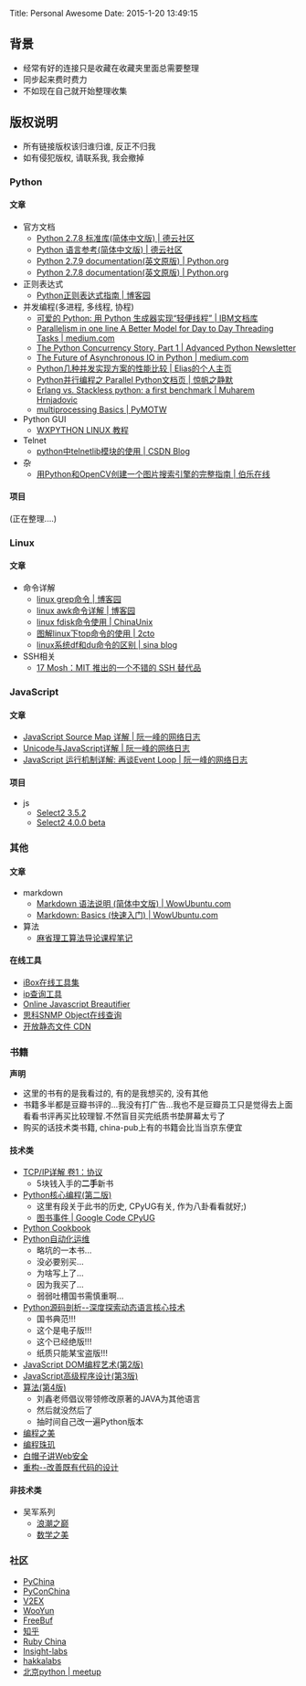 Title: Personal Awesome
Date: 2015-1-20 13:49:15

## 背景
- 经常有好的连接只是收藏在收藏夹里面总需要整理
- 同步起来费时费力
- 不如现在自己就开始整理收集

## 版权说明
- 所有链接版权该归谁归谁, 反正不归我
- 如有侵犯版权, 请联系我, 我会撤掉

### Python

#### 文章
- 官方文档
    + [Python 2.7.8 标准库(简体中文版) | 德云社区](http://www.digitser.net/python/2.7.8/zh-CN/library/index.html)
    + [Python 语言参考(简体中文版) | 德云社区](http://www.digitser.net/python/2.7.8/zh-CN/reference/index.html#reference-index)
    + [Python 2.7.9 documentation(英文原版) | Python.org](https://docs.python.org/2/)
    + [Python 2.7.8 documentation(英文原版) | Python.org](https://docs.python.org/release/2.7.8/)
- 正则表达式
    + [Python正则表达式指南 | 博客园](http://www.cnblogs.com/huxi/archive/2010/07/04/1771073.html)
- 并发编程(多进程, 多线程, 协程)
    + [可爱的 Python: 用 Python 生成器实现“轻便线程” | IBM文档库](http://www.ibm.com/developerworks/cn/linux/sdk/python/charm-25/index.html)
    + [Parallelism in one line A Better Model for Day to Day Threading Tasks | medium.com](https://medium.com/@thechriskiehl/parallelism-in-one-line-40e9b2b36148)
    + [The Python Concurrency Story, Part 1 | Advanced Python Newsletter](http://migrateup.com/python-concurrency-story-pt1/)
    + [The Future of Asynchronous IO in Python | medium.com](https://medium.com/@paulcolomiets/the-future-of-asynchronous-io-in-python-ce200536d847)
    + [Python几种并发实现方案的性能比较 | Elias的个人主页](http://www.elias.cn/Python/PyConcurrency?from=Develop.PyConcurrency)
    + [Python并行编程之 Parallel Python文档页 | 惊帆之静默](http://gashero.yeax.com/?p=24)
    + [Erlang vs. Stackless python: a first benchmark | Muharem Hrnjadovic](http://muharem.wordpress.com/2007/07/31/erlang-vs-stackless-python-a-first-benchmark/)
    + [multiprocessing Basics | PyMOTW ](http://pymotw.com/2/multiprocessing/basics.html)
- Python GUI
    + [WXPYTHON LINUX 教程](http://wxpython.cn/)
- Telnet
    + [python中telnetlib模块的使用 | CSDN Blog](http://blog.csdn.net/five3/article/details/8099997)
- 杂
    + [用Python和OpenCV创建一个图片搜索引擎的完整指南 | 伯乐在线](http://python.jobbole.com/80860/)

#### 项目
(正在整理....)

### Linux
#### 文章
- 命令详解
    + [linux grep命令 | 博客园](http://www.cnblogs.com/end/archive/2012/02/21/2360965.html)
    + [linux awk命令详解 | 博客园](http://www.cnblogs.com/ggjucheng/archive/2013/01/13/2858470.html)
    + [linux fdisk命令使用 | ChinaUnix](http://blog.chinaunix.net/uid-23929712-id-2650378.html)
    + [图解linux下top命令的使用 | 2cto](http://www.2cto.com/os/201209/157960.html)
    + [linux系统df和du命令的区别 | sina blog](http://blog.sina.com.cn/s/blog_45b28bfb010138od.html)
- SSH相关
    + [
17
Mosh：MIT 推出的一个不错的 SSH 替代品](http://top.jobbole.com/11310/)

### JavaScript
#### 文章
+ [JavaScript Source Map 详解 | 阮一峰的网络日志](http://www.ruanyifeng.com/blog/2013/01/javascript_source_map.html)
+ [Unicode与JavaScript详解 | 阮一峰的网络日志](http://www.ruanyifeng.com/blog/2014/12/unicode.html)
+ [JavaScript 运行机制详解: 再谈Event Loop | 阮一峰的网络日志](http://www.ruanyifeng.com/blog/2014/10/event-loop.html)

#### 项目
- js
   + [Select2 3.5.2](http://select2.github.io/select2/)
   + [Select2 4.0.0 beta](https://select2.github.io/)

### 其他
#### 文章
- markdown
    + [Markdown 语法说明 (简体中文版) | WowUbuntu.com](http://wowubuntu.com/markdown/)
    + [Markdown: Basics (快速入门) | WowUbuntu.com](http://wowubuntu.com/markdown/basic.html)
- 算法
    + [麻省理工算法导论课程笔记](http://ocw.mit.edu/courses/electrical-engineering-and-computer-science/6-006-introduction-to-algorithms-spring-2008/lecture-notes/)

#### 在线工具
- [iBox在线工具集](http://tool.lu/c/developer)
- [ip查询工具](http://ip.cn/)
- [Online Javascript Breautifier](http://jsbeautifier.org/)
- [思科SNMP Object在线查询](http://tools.cisco.com/Support/SNMP/do/BrowseOID.do?objectInput=1.3.6.1.4.1.9.2.1.56&translate=Translate&submitValue=SUBMIT&submitClicked=true)
- [开放静态文件 CDN](http://staticfile.org/)

### 书籍
**声明**
- 这里的书有的是我看过的, 有的是我想买的, 没有其他
- 书籍多半都是豆瓣书评的...我没有打广告...我也不是豆瓣员工只是觉得去上面看看书评再买比较理智.不然盲目买完纸质书垫屏幕太亏了
- 购买的话技术类书籍, china-pub上有的书籍会比当当京东便宜

#### 技术类
- [TCP/IP详解 卷1：协议](http://book.douban.com/subject/1088054/)
    + 5块钱入手的**二手**新书
- [Python核心编程(第二版)](http://book.douban.com/subject/3112503/)
    + 这里有段关于此书的历史, CPyUG有关, 作为八卦看看就好;)
    + [图书事件 | Google Code CPyUG](https://code.google.com/p/cpyug/wiki/CpyUg#图书事件)
- [Python Cookbook](http://book.douban.com/subject/4828875/)
- [Python自动化运维](http://book.douban.com/subject/26258735/)
    + 略坑的一本书...
    + 没必要别买...
    + 为啥写上了...
    + 因为我买了...
    + 弱弱吐槽国书需慎重啊...
- [Python源码剖析--深度探索动态语言核心技术](http://read.douban.com/ebook/1499455/)
    + 国书典范!!!
    + 这个是电子版!!!
    + 这个已经绝版!!!
    + 纸质只能某宝盗版!!!
- [JavaScript DOM编程艺术(第2版)](http://book.douban.com/subject/6038371/)
- [JavaScript高级程序设计(第3版)](http://book.douban.com/subject/10546125/)
- [算法(第4版)](http://book.douban.com/subject/19952400/)
    + 刘鑫老师倡议带领修改原著的JAVA为其他语言
    + 然后就没然后了
    + 抽时间自己改一遍Python版本
- [编程之美](http://book.douban.com/subject/3004255/)
- [编程珠玑](http://book.douban.com/subject/3227098/)
- [白帽子讲Web安全](http://book.douban.com/subject/10546925/)
- [重构--改善既有代码的设计](http://book.douban.com/subject/1229923/)

#### 非技术类
- 吴军系列
    + [浪潮之巅](http://book.douban.com/subject/6709783/)
    + [数学之美](http://book.douban.com/subject/10750155/)


### 社区
- [PyChina](http://pychina.org)
- [PyConChina](http://cn.pycon.org)
- [V2EX](http://www.v2ex.com/)
- [WooYun](http://wooyun.org)
- [FreeBuf](http://http://www.freebuf.com/)
- [知乎](http://www.zhihu.com/)
- [Ruby China](https://ruby-china.org/topics/node51)
- [Insight-labs](http://insight-labs.org/)
- [hakkalabs](https://www.hakkalabs.co/tags/python)
- [北京python | meetup](http://www.meetup.com/Beijing-Python/)


